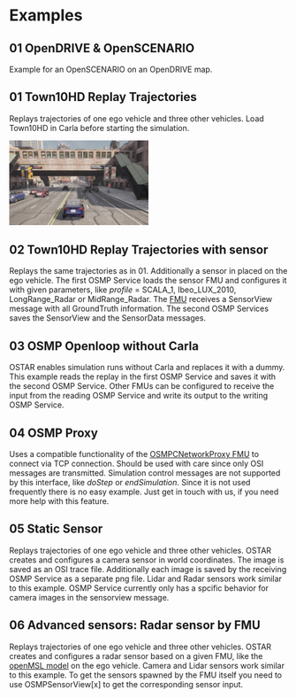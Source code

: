 # Examples

## 01 OpenDRIVE & OpenSCENARIO

Example for an OpenSCENARIO on an OpenDRIVE map.

## 01 Town10HD Replay Trajectories

Replays trajectories of one ego vehicle and three other vehicles.
Load Town10HD in Carla before starting the simulation.

<img src="../docu/img/01.jpg" alt="drawing" width="50%"/>

## 02 Town10HD Replay Trajectories with sensor

Replays the same trajectories as in 01.
Additionally a sensor in placed on the ego vehicle.
The first OSMP Service loads the sensor FMU and configures it with given parameters, like _profile_ = SCALA_1, Ibeo_LUX_2010, LongRange_Radar or MidRange_Radar.
The [FMU](https://github.com/openMSL/sl-1-3-object-based-generic-perception-object-model) receives a SensorView message with all GroundTruth information.
The second OSMP Services saves the SensorView and the SensorData messages.

## 03 OSMP Openloop without Carla

OSTAR enables simulation runs without Carla and replaces it with a dummy.
This example reads the replay in the first OSMP Service and saves it with the second OSMP Service.
Other FMUs can be configured to receive the input from the reading OSMP Service and write its output to the writing OSMP Service.

## 04 OSMP Proxy

Uses a compatible functionality of the [OSMPCNetworkProxy FMU](https://github.com/OpenSimulationInterface/osi-sensor-model-packaging) to connect via TCP connection.
Should be used with care since only OSI messages are transmitted.
Simulation control messages are not supported by this interface, like _doStep_ or _endSimulation_.
Since it is not used frequently there is no easy example.
Just get in touch with us, if you need more help with this feature.

## 05 Static Sensor

Replays trajectories of one ego vehicle and three other vehicles.
OSTAR creates and configures a camera sensor in world coordinates.
The image is saved as an OSI trace file.
Additionally each image is saved by the receiving OSMP Service as a separate png file.
Lidar and Radar sensors work similar to this example.
OSMP Service currently only has a spcific behavior for camera images in the sensorview message.

## 06 Advanced sensors: Radar sensor by FMU

Replays trajectories of one ego vehicle and three other vehicles.
OSTAR creates and configures a radar sensor based on a given FMU, like the [openMSL model](https://github.com/openMSL/sl-1-1-reflection-based-radar-object-model) on the ego vehicle.
Camera and Lidar sensors work similar to this example.
To get the sensors spawned by the FMU itself you need to use OSMPSensorView[x] to get the corresponding sensor input.

